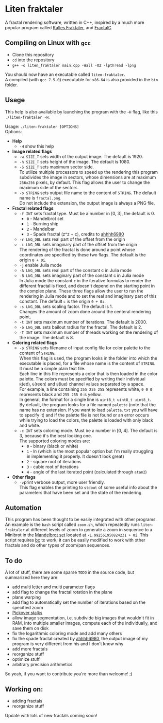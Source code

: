# Liten fraktaler
A fractal rendering software, written in C++, inspired by a much more popular program called [Kalles Fraktaler](https://mathr.co.uk/kf/kf.html), and [FractalC](https://github.com/ahhhh6980/FractalC).

## Compiling on Linux with `gcc`
* Clone this repository
* `cd` into the repository
* `g++ -o liten_fraktaler main.cpp -Wall -O2 -lpthread -lpng`

You should now have an executable called `liten-fraktaler`.  
A compiled (with `gcc 7.5.0`) executable for `x86-64` is also provided in the `bin` folder.

## Usage
This help is also available by launching the program with the `-H` flag, like this `./liten-fraktaler -H`.

Usage: `./liten-fraktaler [OPTIONS]`  
Options:
* **Help**
	* `-H` show this help  
* **Image related flags**
	* `-w SIZE_T` sets width of the output image. The default is 1920.  
	* `-h SIZE_T` sets height of the image. The default is 1080.
	* `-S SIZE_T` sets maximum sector side.  
		To utilize multiple processors to speed up the rendering this program subdivides the image in sectors, whose dimensions are at maximum `256x256` pixels, by default. This flag allows the user to change the maximum side of the sectors.
    * `-o STRING` sets output file name to the content of `STRING`. The default name is `fractal.png`.  
    	Do not include the extension, the output image is always a PNG file.
* **Fractal related flags**
	* `-f INT` sets fractal type. Must be a number in [0, 3], the default is 0.  
		* `0` - Mandelbrot set  
        * `1` - Burning ship  
        * `2` - Mandelbar  
        * `3` - Spade fractal (z^z + c), credits to [ahhhh6980](https://github.com/ahhhh6980)
    * `-r LNG_DBL` sets real part of the offset from the origin
    * `-i LNG_DBL` sets imaginary part of the offset from the origin  
    	The rendering of the fractal is done around a point whose coordinates are specified by these two flags. The default is the origin `0 + 0i`.
    * `-j` enable Julia mode  
    * `-A LNG_DBL` sets real part of the constant c in Julia mode
    * `-B LNG_DBL` sets imaginary part of the constant c in Julia mode  
    	In Julia mode the constant `c` in the iterative formulas to render the different fractal is fixed, and doesn't depend on the starting point in the complex plane. These three flags allow the user to run the rendering in Julia 	mode and to set the real and imaginary part of this constant. The default `c` is the origin `0 + 0i`.
    * `-s LNG_DBL` sets scaling factor. The default is 1.  
    	Changes the amount of zoom done around the centeral rendering point.
    * `-t INT` sets maximum number of iterations. The default is 2000.
    * `-b LNG_DBL` sets bailout radius for the fractal. The default is 2.
    * `-T INT` sets maximum number of threads working on the rendering of the image. The default is 8.
* **Coloring related flags**
	* `-p STRING` sets filename of input config file for color palette to the content of `STRING`.  
		When this flag is used, the program looks in the folder into which the executable is placed, for
        a file whose name is the content of `STRING`. It must be a simple plain text file.  
        Each line in this file represents a color that is then loaded in the color palette. The colors must be specified by writing their individual `R`(ed), `G`(reen) and `B`(lue) channel values separated by a space.  
        For example, a line containing `255 255 255` represents white, `0 0 0` represents black and `255 255 0` is
        yellow.  
        In general, the format for a single line is `uint8_t uint8_t uint8_t`.  
        By default, the program looks for a file named `palette` (note that the name has no extension. If you want to load `palette.txt` you will have to specify it) and if the palette file is not found or an error occurs while trying to load the colors, the palette is loaded with only black and white.
    * `-c INT` sets coloring mode. Must be a number in [0, 4]. The default is 3, because it's the best looking one.  
    	The supported coloring modes are:
    	* `0` - binary (black or white)  
        * `1` - ln (which is the most popular option but I'm really struggling in implementing it properly. It doesn't look great)  
        * `2` - square root of iterations  
        * `3` - cubic root of iterations  
        * `4` - angle of the last iterated point (calculated through `atan2`)
* **Other flags**
	* `-v`print verbose output, more user friendly.  
		This flag enables the printing to `stdout` of some useful info about the parameters that have been set and the state of the rendering.
        
## Automation
This program has been thought to be easily integrated with other programs.  
An example is the `bash` script called `zoom.sh`, which repeatedly runs `liten-fraktaler` at different levels of zoom to generate a zoom in sequence to a Minibrot in the [Mandelbrot set](https://en.wikipedia.org/wiki/Mandelbrot_set) located at `-1.992561950824231 + 0i`. This script requires [bc](https://www.gnu.org/software/bc/) to work; it can be easily modified to work with other fractals and do other types of zoom/pan sequences.

## To do
A lot of stuff, there are some sparse `TODO` in the source code, but summarized here they are:
* add multi letter and multi parameter flags
* add flag to change the fractal rotation in the plane
* plane warping
* add flag to automatically set the number of iterations based on the specified zoom
* [Pickover stalks](https://en.wikipedia.org/wiki/Pickover_stalk)
* allow image segmentation, i.e. subdivide big images that wouldn't fit in RAM, into multiple smaller images, compute each of the individually, and save them on disk
* fix the logarithmic coloring mode and add many others
* fix the spade fractal created by [ahhhh6980](https://github.com/ahhhh6980), the output image of my program is very different from his and I don't know why
* add more fractals
* reorganize stuff
* optimize stuff
* arbitrary precision arithmetics

So yeah, if you want to contribute you're more than welcome! ;)

## Working on:
* adding fractals
* reorganize stuff

Update with lots of new fractals coming soon!
